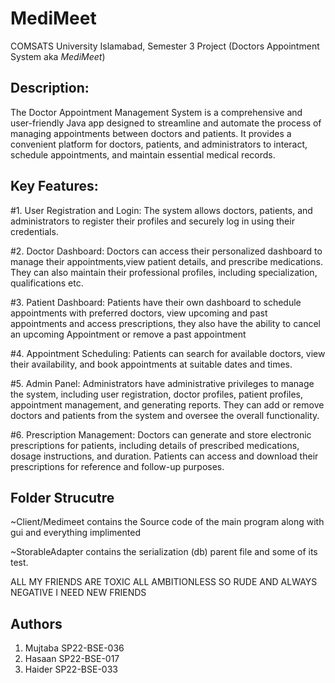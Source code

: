 # MediMeet

COMSATS University Islamabad, Semester 3 Project (Doctors Appointment System aka *MediMeet*)

## Description:
The Doctor Appointment Management System is a comprehensive and user-friendly Java app designed to streamline and automate the process of managing appointments between doctors and patients. It provides a convenient platform for doctors, patients, and administrators to interact, schedule appointments, and maintain essential medical records.

## Key Features:
#1.	User Registration and Login: The system allows doctors, patients, and administrators to register their profiles and securely log in using their credentials.

#2.	Doctor Dashboard: Doctors can access their personalized dashboard to manage their appointments,view patient details, and prescribe medications. They can also maintain their professional profiles, including specialization, qualifications etc.

#3.	Patient Dashboard: Patients have their own dashboard to schedule appointments with preferred doctors, view upcoming and past appointments and access prescriptions, they also have the ability to cancel an upcoming Appointment or remove a past appointment

#4.	Appointment Scheduling: Patients can search for available doctors, view their availability, and book appointments at suitable dates and times. 

#5.	Admin Panel: Administrators have administrative privileges to manage the system, including user registration, doctor profiles, patient profiles, appointment management, and generating reports. They can add or remove doctors and patients from the system and oversee the overall functionality.

#6.	Prescription Management: Doctors can generate and store electronic prescriptions for patients, including details of prescribed medications, dosage instructions, and duration. Patients can access and download their prescriptions for reference and follow-up purposes.

## Folder Strucutre
~Client/Medimeet contains the Source code of the main program along with gui and everything implimented

~StorableAdapter contains the serialization (db) parent file and some of its test.

ALL MY FRIENDS ARE TOXIC ALL AMBITIONLESS SO RUDE AND ALWAYS NEGATIVE I NEED NEW FRIENDS

## Authors

1. Mujtaba SP22-BSE-036
2. Hasaan SP22-BSE-017
3. Haider SP22-BSE-033

